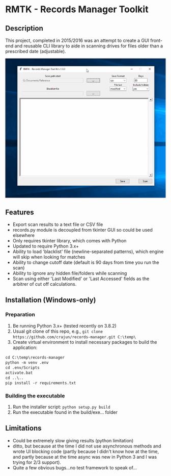 # RMTK - Records Manager Toolkit

## Description

This project, completed in 2015/2016 was an attempt to create a GUI front-end and
reusable CLI library to aide in scanning drives for files older than a prescribed
date (adjustable).

![](rmtk.gif)

## Features

* Export scan results to a text file or CSV file
* records.py module is decoupled from tkinter GUI so could be used elsewhere
* Only requires tkinter library, which comes with Python
* Updated to require Python 3.x+
* Ability to load 'blacklist' file (newline-separated patterns), which
engine will skip when looking for matches
* Ability to change cutoff date (default is 90 days from time you run
the scan)
* Ability to ignore any hidden file/folders while scanning
* Scan using either 'Last Modified' or 'Last Accessed' fields as the
arbitrer of cut off calculations.

## Installation (Windows-only)

### Preparation

1. Be running Python 3.x+ (tested recently on 3.8.2)
1. Usual git clone of this repo, e.g., ```git clone https://github.com/crajun/records-manager.git C:\temp\```
1. Create virtual environment to install necessary packages to build the
application:

```cmd.exe
cd C:\temp\records-manager
python -m venv .env
cd .env/Scripts
activate.bat
cd ..\..
pip install -r requirements.txt
```

### Building the executable

1. Run the installer script: ```python setup.py build```
1. Run the executable found in the build/exe... folder

## Limitations

* Could be extremely slow giving results (python limitation)
* ditto, but because at the time I did not use asynchronous methods
and wrote UI blocking code (partly because I didn't know how at the
time, and partly because at the time async was new in Python 3 and
I was trying for 2/3 support).
* Quite a few obvious bugs...no test framework to speak of...
